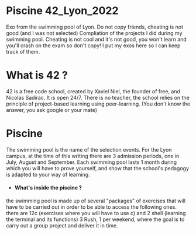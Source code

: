 <h1> Piscine 42_Lyon_2022 </h1>
Exo from the swimming pool of Lyon. Do not copy friends, cheating is not good (and I was not selected)
Compliation of the projects I did during my swimming pool.
Cheating is not cool and it's not good, you won't learn and you'll crash on the exam so don't copy!
I put my exos here so I can keep track of them.

<h1> What is 42 ? </h1>
42 is a free code school, created by Xaviel Niel, the founder of free, and Nicolas Sadirac. It is open 24/7. There is no teacher, the school relies on the principle of project-based learning using peer-learning. (You don't know the answer, you ask google or your mate)

<h1> Piscine </h1>
The swimming pool is the name of the selection events. For the Lyon campus, at the time of this writing there are 3 admission periods, one in July, August and September.
Each swimming pool lasts 1 month during which you will have to prove yourself, and show that the school's pedagogy is adapted to your way of learning.

- <h4> What's inside the piscine ? </h4>
the swimming pool is made up of several "packages" of exercises that will have to be carried out in order to be able to access the following ones. there are 12c (exercises where you will have to use c) and 2 shell (learning the terminal and its functions) 3 Rush, 1 per weekend, where the goal is to carry out a group project and deliver it in time.
